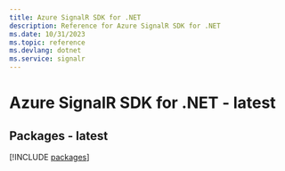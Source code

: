 ```yaml
---
title: Azure SignalR SDK for .NET
description: Reference for Azure SignalR SDK for .NET
ms.date: 10/31/2023
ms.topic: reference
ms.devlang: dotnet
ms.service: signalr
---
```

# Azure SignalR SDK for .NET - latest
## Packages - latest
[!INCLUDE [packages](signalr-index.md)]